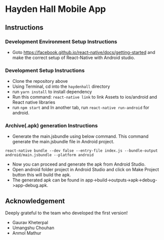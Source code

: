 # Hayden Hall Mobile App

## Instructions
### Development Environment Setup Instructions

- Goto https://facebook.github.io/react-native/docs/getting-started and make the correct setup of React-Native with Android studio.

### Development Setup Instructions

- Clone the repository above
- Using Terminal, cd into the `haydenhall` directory
- run `yarn install` to install dependency
- Run this command: `react-native link` to link Assets to ios/android and React native libraries
- run `npm start` and In another tab, run `react-native run-android` for android.

### Archive(.apk) generation Instructions

- Generate the main.jsbundle using below command. This command generate the main.jsbundle file in Android project.

```
react-native bundle --dev false --entry-file index.js --bundle-output android/main.jsbundle --platform android
```

- Now you can proceed and generate the apk from Android Studio.
- Open android folder project in Android Studio and click on Make Project button this will build the apk.
- The generated apk can be found in app->build->outputs->apk->debug->app-debug.apk.

## Acknowledgement
Deeply grateful to the team who developed the first version!
- Gaurav Kheterpal
- Umangshu Chouhan
- Anmol Mathur